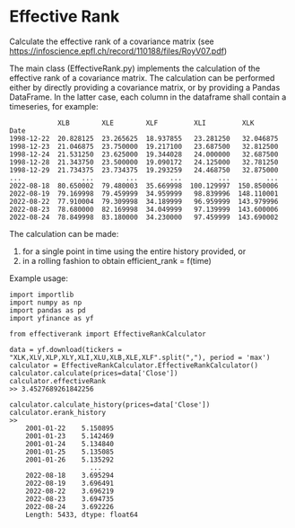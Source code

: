 # Effective Rank

Calculate the effective rank of a covariance matrix (see https://infoscience.epfl.ch/record/110188/files/RoyV07.pdf)

The main class (EffectiveRank.py) implements the calculation of the effective rank of a covariance matrix. The calculation can be performed either by directly providing a covariance matrix, or by providing a Pandas DataFrame.
In the latter case, each column in the dataframe shall contain a timeseries, for example:

```
            XLB        XLE        XLF         XLI         XLK  
Date                                                                  
1998-12-22  20.828125  23.265625  18.937855   23.281250   32.046875   
1998-12-23  21.046875  23.750000  19.217100   23.687500   32.812500   
1998-12-24  21.531250  23.625000  19.344028   24.000000   32.687500   
1998-12-28  21.343750  23.500000  19.090172   24.125000   32.781250   
1998-12-29  21.734375  23.734375  19.293259   24.468750   32.875000   
...               ...        ...        ...         ...         ...   
2022-08-18  80.650002  79.480003  35.669998  100.129997  150.850006   
2022-08-19  79.169998  79.459999  34.959999   98.839996  148.110001   
2022-08-22  77.910004  79.309998  34.189999   96.959999  143.979996   
2022-08-23  78.680000  82.169998  34.049999   97.139999  143.600006   
2022-08-24  78.849998  83.180000  34.230000   97.459999  143.690002
```

The calculation can be made:
1. for a single point in time using the entire history provided, or
2. in a rolling fashion to obtain efficient_rank = f(time)

Example usage:

```
import importlib
import numpy as np
import pandas as pd
import yfinance as yf

from effectiverank import EffectiveRankCalculator

data = yf.download(tickers = "XLK,XLV,XLP,XLY,XLI,XLU,XLB,XLE,XLF".split(","), period = 'max')
calculator = EffectiveRankCalculator.EffectiveRankCalculator()
calculator.calculate(prices=data['Close'])
calculator.effectiveRank
>> 3.4527689261842256

calculator.calculate_history(prices=data['Close'])
calculator.erank_history
>>
    2001-01-22    5.150895
    2001-01-23    5.142469
    2001-01-24    5.134840
    2001-01-25    5.135085
    2001-01-26    5.135292
                    ...   
    2022-08-18    3.695294
    2022-08-19    3.696491
    2022-08-22    3.696219
    2022-08-23    3.694735
    2022-08-24    3.692226
    Length: 5433, dtype: float64
    
```
